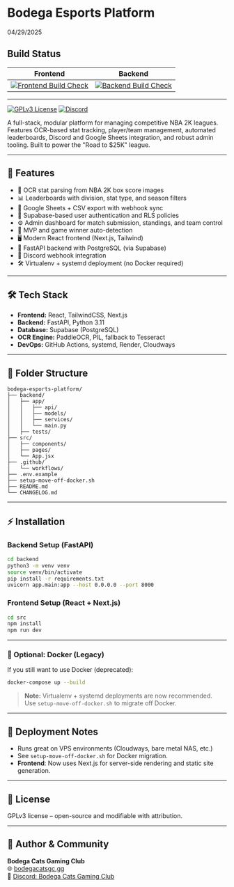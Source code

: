 # Bodega Esports Platform
04/29/2025
## Build Status

| Frontend | Backend |
|:--------:|:-------:|
| [![Frontend Build Check](https://github.com/wersplat/bodega-esports-platform/actions/workflows/check-builds.yml/badge.svg?branch=mono)](https://github.com/wersplat/bodega-esports-platform/actions/workflows/check-builds.yml) | [![Backend Build Check](https://github.com/wersplat/bodega-esports-platform/actions/workflows/check-builds.yml/badge.svg?branch=mono)](https://github.com/wersplat/bodega-esports-platform/actions/workflows/check-builds.yml) |

---


[![GPLv3 License](https://img.shields.io/badge/license-GPLv3-blue.svg)](LICENSE)
[![Discord](https://img.shields.io/discord/854734760877752330?label=Discord&logo=discord)](https://discord.gg/bodegacatsgc)

A full-stack, modular platform for managing competitive NBA 2K leagues. Features OCR-based stat tracking, player/team management, automated leaderboards, Discord and Google Sheets integration, and robust admin tooling. Built to power the "Road to $25K" league.

---

## 🚀 Features

- 🏀 OCR stat parsing from NBA 2K box score images
- 📊 Leaderboards with division, stat type, and season filters
- 🔁 Google Sheets + CSV export with webhook sync
- 🔐 Supabase-based user authentication and RLS policies
- ⚙️ Admin dashboard for match submission, standings, and team control
- 🧠 MVP and game winner auto-detection
- 🖥️ Modern React frontend (Next.js, Tailwind)
- 🐍 FastAPI backend with PostgreSQL (via Supabase)
- 📡 Discord webhook integration
- 🛠️ Virtualenv + systemd deployment (no Docker required)

---

## 🛠️ Tech Stack

- **Frontend:** React, TailwindCSS, Next.js
- **Backend:** FastAPI, Python 3.11
- **Database:** Supabase (PostgreSQL)
- **OCR Engine:** PaddleOCR, PIL, fallback to Tesseract
- **DevOps:** GitHub Actions, systemd, Render, Cloudways

---

## 📁 Folder Structure

```text
bodega-esports-platform/
├── backend/
│   ├── app/
│   │   ├── api/
│   │   ├── models/
│   │   ├── services/
│   │   └── main.py
│   ├── tests/
├── src/
│   ├── components/
│   ├── pages/
│   └── App.jsx
├── .github/
│   └── workflows/
├── .env.example
├── setup-move-off-docker.sh
├── README.md
└── CHANGELOG.md
```

---

## ⚡ Installation

### Backend Setup (FastAPI)

```bash
cd backend
python3 -m venv venv
source venv/bin/activate
pip install -r requirements.txt
uvicorn app.main:app --host 0.0.0.0 --port 8000
```

### Frontend Setup (React + Next.js)

```bash
cd src
npm install
npm run dev
```

---

### 🐳 Optional: Docker (Legacy)

If you still want to use Docker (deprecated):

```bash
docker-compose up --build
```

> **Note:** Virtualenv + systemd deployments are now recommended.  
> Use `setup-move-off-docker.sh` to migrate off Docker.

---

## 🚀 Deployment Notes

- Runs great on VPS environments (Cloudways, bare metal NAS, etc.)
- See `setup-move-off-docker.sh` for Docker migration.
- **Frontend**: Now uses Next.js for server-side rendering and static site generation.

---

## 📄 License

GPLv3 license – open-source and modifiable with attribution.

---

## 👤 Author & Community

**Bodega Cats Gaming Club**  
🌐 [bodegacatsgc.gg](https://bodegacatsgc.gg)  
💬 [Discord: Bodega Cats Gaming Club](https://discord.gg/bodegacatsgc)